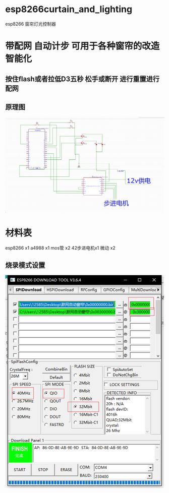 # esp8266curtain_and_lighting
esp8266 窗帘灯光控制器
# 带配网 自动计步 可用于各种窗帘的改造智能化 
## 按住flash或者拉低D3五秒 松手或断开 进行重置进行配网
## 原理图
![image](https://github.com/bilibilifmk/esp8266curtain_and_lighting/blob/master/%E8%81%94%E7%BD%91%E8%87%AA%E5%8A%A8%E7%AA%97%E5%B8%98%20%E6%9C%BA%E6%A2%B0%E4%BC%A0%E5%8A%A8%E5%9B%BA%E4%BB%B6%E5%8F%8A%E6%A8%A1%E5%9E%8B/%E6%8E%A5%E7%BA%BF%E5%9B%BE.png)
# 材料表
esp8266   x1
a4988     x1
mos管     x2
42步进电机x1
微动      x2
## 烧录模式设置
![image](https://github.com/bilibilifmk/esp8266curtain_and_lighting/blob/master/%E8%81%94%E7%BD%91%E8%87%AA%E5%8A%A8%E7%AA%97%E5%B8%98%20%E6%9C%BA%E6%A2%B0%E4%BC%A0%E5%8A%A8%E5%9B%BA%E4%BB%B6%E5%8F%8A%E6%A8%A1%E5%9E%8B/%E7%83%A7%E5%BD%95%E6%96%B9%E6%B3%95.png)
